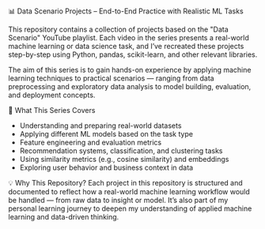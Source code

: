 📊 Data Scenario Projects – End-to-End Practice with Realistic ML Tasks

This repository contains a collection of projects based on the "Data Scenario" YouTube playlist. Each video in the series presents a real-world machine learning or data science task, and I’ve recreated these projects step-by-step using Python, pandas, scikit-learn, and other relevant libraries.

The aim of this series is to gain hands-on experience by applying machine learning techniques to practical scenarios — ranging from data preprocessing and exploratory data analysis to model building, evaluation, and deployment concepts.

🎯 What This Series Covers
- Understanding and preparing real-world datasets
- Applying different ML models based on the task type
- Feature engineering and evaluation metrics
- Recommendation systems, classification, and clustering tasks
- Using similarity metrics (e.g., cosine similarity) and embeddings
- Exploring user behavior and business context in data

💡 Why This Repository?
Each project in this repository is structured and documented to reflect how a real-world machine learning workflow would be handled — from raw data to insight or model. It’s also part of my personal learning journey to deepen my understanding of applied machine learning and data-driven thinking.
